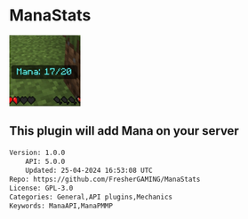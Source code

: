 # ManaStats
<img src="https://raw.githubusercontent.com/FresherGAMING/ManaStats/5b9604db6f48c13d15fb592781b08d2cfe698117/icon.png" width="128" height="128" />

## This plugin will add Mana on your server
```properties
Version: 1.0.0
    API: 5.0.0
    Updated: 25-04-2024 16:53:08 UTC
Repo: https://github.com/FresherGAMING/ManaStats
License: GPL-3.0
Categories: General,API plugins,Mechanics
Keywords: ManaAPI,ManaPMMP
```
